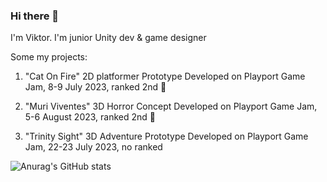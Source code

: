 ### Hi there 👋
I'm Viktor.
I'm junior Unity dev & game designer

Some my projects:
1. "Cat On Fire"
    2D platformer
    Prototype
Developed on Playport Game Jam, 8-9 July 2023, ranked 2nd 🎉

3. "Muri Viventes"
    3D Horror
    Concept
Developed on Playport Game Jam, 5-6 August 2023, ranked 2nd 🎉

5. "Trinity Sight"
    3D Adventure
    Prototype
Developed on Playport Game Jam, 22-23 July 2023, no ranked

![Anurag's GitHub stats](https://github-readme-stats.vercel.app/api?username=VityaAnimato&show_icons=true&theme=transparent)

